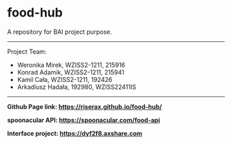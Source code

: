 # food-hub
A repository for BAI project purpose.

------------------
Project Team:
- Weronika Mirek, WZISS2-1211, 215916
- Konrad Adamik, WZISS2-1211, 215941
- Kamil Cała, WZISS2-1211, 192426
- Arkadiusz Hadała, 192980, WZISS22411IS

------------------
**Github Page link: https://riserax.github.io/food-hub/**

**spoonacular API: https://spoonacular.com/food-api**

**Interface project: https://dyf2f8.axshare.com**
